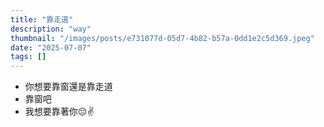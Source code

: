 ```yaml
---
title: "靠走道"
description: "way"
thumbnail: "/images/posts/e731077d-05d7-4b82-b57a-0dd1e2c5d369.jpeg"
date: "2025-07-07"
tags: []
---
```

- 你想要靠窗還是靠走道
- 靠窗吧
- 我想要靠著你😔✌️
